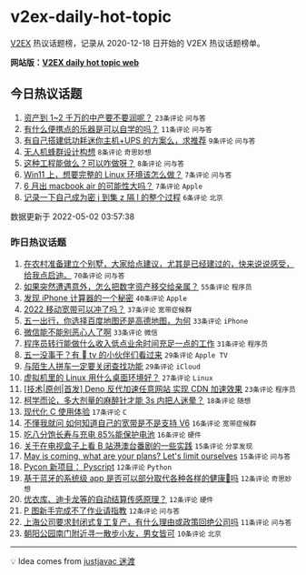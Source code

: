 # v2ex-daily-hot-topic

[V2EX](https://www.v2ex.com/) 热议话题榜，记录从 2020-12-18 日开始的 V2EX 热议话题榜单。

**网站版：[V2EX daily hot topic web](https://boojack.github.io/v2ex-daily-hot-topic-web/)**

## 今日热议话题

<!-- TODAY BEGIN -->

1. [资产到 1~2 千万的中产要不要润呢？](https://www.v2ex.com/t/850477) `23条评论` `问与答`
1. [有什么便携点的乐器是可以自学的吗？](https://www.v2ex.com/t/850472) `11条评论` `问与答`
1. [有自己搭建低功耗迷你主机+UPS 的方案么，求推荐](https://www.v2ex.com/t/850467) `9条评论` `问与答`
1. [无人机蜂群设计构想](https://www.v2ex.com/t/850468) `8条评论` `奇思妙想`
1. [这种工程能做么？可以咋做呀？](https://www.v2ex.com/t/850462) `8条评论` `问与答`
1. [Win11 上，想要完整的 Linux 环境该怎么做？](https://www.v2ex.com/t/850464) `7条评论` `问与答`
1. [6 月出 macbook air 的可能性大吗？](https://www.v2ex.com/t/850460) `7条评论` `Apple`
1. [记录一下自己成为密 j 到集 z 隔 l 的整个过程](https://www.v2ex.com/t/850478) `6条评论` `北京`

数据更新于 2022-05-02 03:57:38

<!-- TODAY END -->

### 昨日热议话题

<!-- YESTERDAY BEGIN -->

1. [在农村准备建立个别墅，大家给点建议，尤其是已经建过的，快来说说感受，给我点启迪。](https://www.v2ex.com/t/850379) `70条评论` `问与答`
1. [如果突然遭遇意外，怎么把数字资产移交给亲属？](https://www.v2ex.com/t/850319) `55条评论` `程序员`
1. [发现 iPhone 计算器的一个秘密](https://www.v2ex.com/t/850381) `40条评论` `Apple`
1. [2022 移动宽带可以冲了吗？](https://www.v2ex.com/t/850385) `37条评论` `宽带症候群`
1. [五一出行，你选择百度地图还是高德地图，为何](https://www.v2ex.com/t/850339) `33条评论` `iPhone`
1. [微信能不能别恶心人了啊](https://www.v2ex.com/t/850349) `33条评论` `微信`
1. [程序员转行能做什么收入低点业余时间充足一点的工作](https://www.v2ex.com/t/850303) `31条评论` `程序员`
1. [五一没事干？有  tv 的小伙伴们看过来](https://www.v2ex.com/t/850326) `29条评论` `Apple TV`
1. [与陌生人拼车一定要关闭查找功能](https://www.v2ex.com/t/850363) `29条评论` `iCloud`
1. [虚拟机里的 Linux 用什么桌面环境好？](https://www.v2ex.com/t/850376) `27条评论` `Linux`
1. [[技术|原创|首发] Deno 反代加速任意网站 实现 CDN 加速效果](https://www.v2ex.com/t/850412) `23条评论` `程序员`
1. [柯学而论，多大剂量的麻醉针才能 3s 内把人迷晕？](https://www.v2ex.com/t/850315) `18条评论` `随想`
1. [现代化 C 使用体验](https://www.v2ex.com/t/850384) `17条评论` `C`
1. [不懂我就问 如何知道自己的宽带是不是支持 V6](https://www.v2ex.com/t/850357) `16条评论` `宽带症候群`
1. [吃八分饱长寿与充电 85%能保护电池](https://www.v2ex.com/t/850312) `16条评论` `硬件`
1. [关于在电视盒子上看 B 站港澳台番剧的一些实践](https://www.v2ex.com/t/850424) `15条评论` `分享发现`
1. [May is coming, what are your plans? Let's limit ourselves](https://www.v2ex.com/t/850301) `15条评论` `问与答`
1. [Pycon 新项目： Pyscript](https://www.v2ex.com/t/850428) `12条评论` `Python`
1. [基于蓝牙的系统级 app 是否可以部分取代各种各样的健康🐎吗](https://www.v2ex.com/t/850414) `12条评论` `奇思妙想`
1. [优衣库、迪卡龙等的自动结算传感原理？](https://www.v2ex.com/t/850347) `12条评论` `硬件`
1. [P 图新手完成不了作业请指教](https://www.v2ex.com/t/850302) `12条评论` `问与答`
1. [上海公司要求封闭式复工复产，有什么理由或政策回绝公司吗](https://www.v2ex.com/t/850310) `11条评论` `问与答`
1. [朝阳公园南门附近寻一散步小友，男女皆可](https://www.v2ex.com/t/850398) `10条评论` `北京`

<!-- YESTERDAY END -->

---

💡 Idea comes from [justjavac 迷渡](https://github.com/justjavac/)
